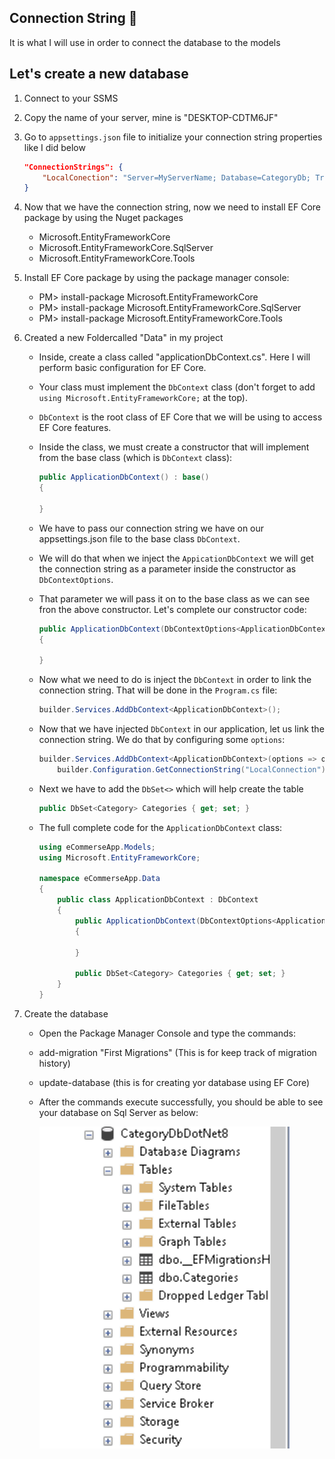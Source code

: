 ## Connection String 🧵
It is what I will use in order to connect the database to the models

## Let's create a new database
1. Connect to your SSMS
2. Copy the name of your server, mine is "DESKTOP-CDTM6JF"
3. Go to `appsettings.json` file to initialize your connection string properties like I did below
    ```json
    "ConnectionStrings": {
        "LocalConection": "Server=MyServerName; Database=CategoryDb; Trusted_Connection=True; TrustServerCertificate=True"
    }
    ```
4. Now that we have the connection string, now we need to install EF Core package by using the Nuget packages
    * Microsoft.EntityFrameworkCore
    * Microsoft.EntityFrameworkCore.SqlServer
    * Microsoft.EntityFrameworkCore.Tools

5. Install EF Core package by using the package manager console:
    * PM> install-package Microsoft.EntityFrameworkCore
    * PM> install-package Microsoft.EntityFrameworkCore.SqlServer
    * PM> install-package Microsoft.EntityFrameworkCore.Tools

6. Created a new Foldercalled "Data" in my project
    * Inside, create a class called "applicationDbContext.cs". Here I will perform basic configuration for EF Core.
    * Your class must implement the `DbContext` class (don't forget to add `using Microsoft.EntityFrameworkCore;` at the top).
    * `DbContext` is the root class of EF Core that we will be using to access EF Core features.
    * Inside the class, we must create a constructor that will implement from the base class (which is `DbContext` class):
        ```cs
        public ApplicationDbContext() : base()
        {

        }
        ```
    * We have to pass our connection string we have on our appsettings.json file to the base class `DbContext`.
    * We will do that when we inject the `AppicationDbContext` we will get the connection string as a parameter inside the constructor as `DbContextOptions`.
    * That parameter we will pass it on to the base class as we can see fron the above constructor. Let's complete our constructor code:
        ```cs
        public ApplicationDbContext(DbContextOptions<ApplicationDbContext> options) : base(options)
        {

        }
        ```
    * Now what we need to do is inject the `DbContext` in order to link the connection string. That will be done in the `Program.cs` file:
        ```cs
        builder.Services.AddDbContext<ApplicationDbContext>();
        ```
    * Now that we have injected `DbContext` in our application, let us link the connection string. We do that by configuring some `options`:
        ```cs
        builder.Services.AddDbContext<ApplicationDbContext>(options => options.UseSqlServer(
            builder.Configuration.GetConnectionString("LocalConnection")));
        ```
    * Next we have to add the `DbSet<>` which will help create the table
        ```cs
        public DbSet<Category> Categories { get; set; }
        ```

    * The full complete code for the `ApplicationDbContext` class:
        ```cs
        using eCommerseApp.Models;
        using Microsoft.EntityFrameworkCore;

        namespace eCommerseApp.Data 
        {
            public class ApplicationDbContext : DbContext
            {
                public ApplicationDbContext(DbContextOptions<ApplicationDbContext> options) : base (options)
                {

                }

                public DbSet<Category> Categories { get; set; }
            }
        }
        ```

7. Create the database
    * Open the Package Manager Console and type the commands:
    * add-migration "First Migrations"    (This is for keep track of migration history)
    * update-database  (this is for creating yor database using EF Core)
    * After the commands execute successfully, you should be able to see your database on Sql Server as below:

        <kbd>
          <img src="https://github.com/MinenhleNkosi/ASP.NET_Core_Web_API/blob/main/eCommerse/eCommerseApp/Notes/6.%20Connection%20String/Images/2.png?raw=true" height="auto" width="400" />
        </kbd>
